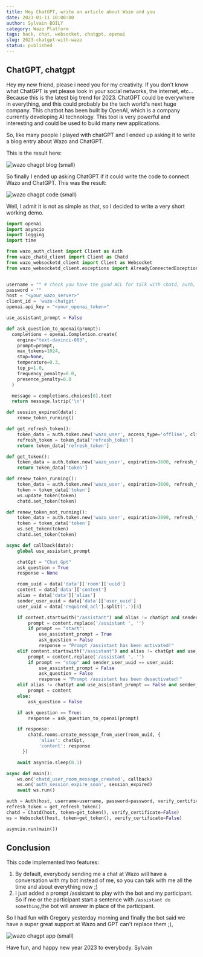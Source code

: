```yaml
---
title: Hey ChatGPT, write an article about Wazo and you
date: 2023-01-11 10:00:00
author: Sylvain BOILY
category: Wazo Platform
tags: hack, chat, websocket, chatgpt, openai
slug: 2023-chatgpt-with-wazo
status: published
---
```


## ChatGPT, chatgpt

Hey my new friend, please i need you for my creativity. If you don't know what ChatGPT is yet
please look in your social networks, the internet, etc... Because this is the latest big trend for 2023.
ChatGPT could be everywhere in everything, and this could probably be the tech world's next huge company.
This chatbot has been built by OpenAI, which is a company currently developing AI technology. This tool is very powerful
and interesting and could be used to build many new applications.

So, like many people I played with chatGPT and I ended up asking it to write a blog entry about Wazo and ChatGPT.

This is the result here:

![wazo chagpt blog (small)](/images/blog/wazo-chatgpt/result.png)

So finally I ended up asking ChatGPT if it could write the code to connect Wazo and ChatGPT. This was the result:

![wazo chagpt code (small)](/images/blog/wazo-chatgpt/result-code.png)

Well, I admit it is not as simple as that, so I decided to write a very short working demo.

```python
import openai
import asyncio
import logging
import time

from wazo_auth_client import Client as Auth
from wazo_chatd_client import Client as Chatd
from wazo_websocketd_client import Client as Websocket
from wazo_websocketd_client.exceptions import AlreadyConnectedException


username = "" # check you have the good ACL for talk with chatd, auth, and websoketd
password = ""
host = "<your_wazo_server>"
client_id = 'wazo-chatgpt'
openai.api_key = "<your_openai_token>"

use_assistant_prompt = False

def ask_question_to_openai(prompt):
  completions = openai.Completion.create(
    engine="text-davinci-003",
    prompt=prompt,
    max_tokens=1024,
    stop=None,
    temperature=0.3,
    top_p=1.0,
    frequency_penalty=0.0,
    presence_penalty=0.0
  )

  message = completions.choices[0].text
  return message.lstrip('\n')

def session_expired(data):
    renew_token_running()

def get_refresh_token():
    token_data = auth.token.new('wazo_user', access_type='offline', client_id=client_id)
    refresh_token = token_data['refresh_token']
    return token_data['refresh_token']

def get_token():
    token_data = auth.token.new('wazo_user', expiration=3600, refresh_token=refresh_token, client_id=client_id)
    return token_data['token']

def renew_token_running():
    token_data = auth.token.new('wazo_user', expiration=3600, refresh_token=refresh_token, client_id=client_id)
    token = token_data['token']
    ws.update_token(token)
    chatd.set_token(token)

def renew_token_not_running():
    token_data = auth.token.new('wazo_user', expiration=3600, refresh_token=refresh_token, client_id=client_id)
    token = token_data['token']
    ws.set_token(token)
    chatd.set_token(token)

async def callback(data):
    global use_assistant_prompt

    chatGpt = "Chat Gpt"
    ask_question = True
    response = None

    room_uuid = data['data']['room']['uuid']
    content = data['data']['content']
    alias = data['data']['alias']
    sender_user_uuid = data['data']['user_uuid']
    user_uuid = data['required_acl'].split('.')[3]

    if content.startswith("/assistant") and alias != chatGpt and sender_user_uuid == user_uuid and use_assistant_prompt == False:
        prompt = content.replace('/assistant ', '')
        if prompt == "start":
            use_assistant_prompt = True
            ask_question = False
            response = "Prompt /assistant has been activated!"
    elif content.startswith("/assistant") and alias != chatGpt and use_assistant_prompt == True:
        prompt = content.replace('/assistant ', '')
        if prompt == "stop" and sender_user_uuid == user_uuid:
            use_assistant_prompt = False
            ask_question = False
            response = "Prompt /assistant has been desactivated!"
    elif alias != chatGpt and use_assistant_prompt == False and sender_user_uuid != user_uuid and not content.startswith("/assistant"):
        prompt = content
    else:
        ask_question = False

    if ask_question == True:
        response = ask_question_to_openai(prompt)

    if response:
        chatd.rooms.create_message_from_user(room_uuid, {
            'alias': chatGpt,
            'content': response
      })

    await asyncio.sleep(0.1)

async def main():
    ws.on('chatd_user_room_message_created', callback)
    ws.on('auth_session_expire_soon', session_expired)
    await ws.run()

auth = Auth(host, username=username, password=password, verify_certificate=False)
refresh_token = get_refresh_token()
chatd = Chatd(host, token=get_token(), verify_certificate=False)
ws = Websocket(host, token=get_token(), verify_certificate=False)

asyncio.run(main())
```

## Conclusion

This code implemented two features:
1. By default, everybody sending me a chat at Wazo will have a conversation with my bot instead of me, so you can talk with me all
the time and about everything now ;) 
2. I just added a prompt /assistant to play with the bot and my participant. So if me or the participant start a sentence with `/assistant do something`,the bot will answer in place of the participant.

So I had fun with Gregory yesterday morning and finally the bot said we have a super great support at Wazo and GPT can't replace them ;),

![wazo chagpt app (small)](/images/blog/wazo-chatgpt/result-wazo.png)

Have fun, and happy new year 2023 to everybody.
Sylvain
